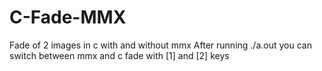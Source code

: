 # C-Fade-MMX
Fade of 2 images in c with and without mmx
After running ./a.out you can switch between mmx and c fade with [1] and [2] keys
